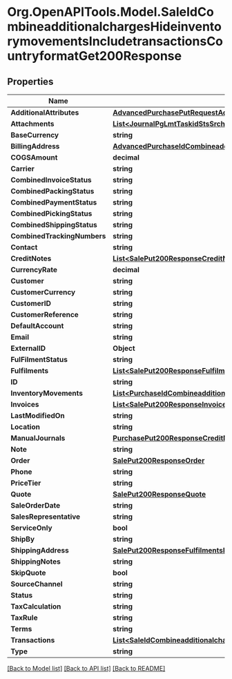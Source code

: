 # Org.OpenAPITools.Model.SaleIdCombineadditionalchargesHideinventorymovementsIncludetransactionsCountryformatGet200Response

## Properties

Name | Type | Description | Notes
------------ | ------------- | ------------- | -------------
**AdditionalAttributes** | [**AdvancedPurchasePutRequestAdditionalAttributes**](AdvancedPurchasePutRequestAdditionalAttributes.md) |  | [optional] 
**Attachments** | [**List&lt;JournalPgLmtTaskidStsSrchGet200ResponseJournalsInnerAttachmentsInner&gt;**](JournalPgLmtTaskidStsSrchGet200ResponseJournalsInnerAttachmentsInner.md) |  | [optional] 
**BaseCurrency** | **string** |  | [optional] 
**BillingAddress** | [**AdvancedPurchaseIdCombineadditionalchargesGet200ResponseBillingAddress**](AdvancedPurchaseIdCombineadditionalchargesGet200ResponseBillingAddress.md) |  | [optional] 
**COGSAmount** | **decimal** |  | [optional] 
**Carrier** | **string** |  | [optional] 
**CombinedInvoiceStatus** | **string** |  | [optional] 
**CombinedPackingStatus** | **string** |  | [optional] 
**CombinedPaymentStatus** | **string** |  | [optional] 
**CombinedPickingStatus** | **string** |  | [optional] 
**CombinedShippingStatus** | **string** |  | [optional] 
**CombinedTrackingNumbers** | **string** |  | [optional] 
**Contact** | **string** |  | [optional] 
**CreditNotes** | [**List&lt;SalePut200ResponseCreditNotesInner&gt;**](SalePut200ResponseCreditNotesInner.md) |  | [optional] 
**CurrencyRate** | **decimal** |  | [optional] 
**Customer** | **string** |  | [optional] 
**CustomerCurrency** | **string** |  | [optional] 
**CustomerID** | **string** |  | [optional] 
**CustomerReference** | **string** |  | [optional] 
**DefaultAccount** | **string** |  | [optional] 
**Email** | **string** |  | [optional] 
**ExternalID** | **Object** |  | [optional] 
**FulFilmentStatus** | **string** |  | [optional] 
**Fulfilments** | [**List&lt;SalePut200ResponseFulfilmentsInner&gt;**](SalePut200ResponseFulfilmentsInner.md) |  | [optional] 
**ID** | **string** |  | [optional] 
**InventoryMovements** | [**List&lt;PurchaseIdCombineadditionalchargesGet200ResponseInventoryMovementsInner&gt;**](PurchaseIdCombineadditionalchargesGet200ResponseInventoryMovementsInner.md) |  | [optional] 
**Invoices** | [**List&lt;SalePut200ResponseInvoicesInner&gt;**](SalePut200ResponseInvoicesInner.md) |  | [optional] 
**LastModifiedOn** | **string** |  | [optional] 
**Location** | **string** |  | [optional] 
**ManualJournals** | [**PurchasePut200ResponseCreditNoteUnstock**](PurchasePut200ResponseCreditNoteUnstock.md) |  | [optional] 
**Note** | **string** |  | [optional] 
**Order** | [**SalePut200ResponseOrder**](SalePut200ResponseOrder.md) |  | [optional] 
**Phone** | **string** |  | [optional] 
**PriceTier** | **string** |  | [optional] 
**Quote** | [**SalePut200ResponseQuote**](SalePut200ResponseQuote.md) |  | [optional] 
**SaleOrderDate** | **string** |  | [optional] 
**SalesRepresentative** | **string** |  | [optional] 
**ServiceOnly** | **bool** |  | [optional] 
**ShipBy** | **string** |  | [optional] 
**ShippingAddress** | [**SalePut200ResponseFulfilmentsInnerShipShippingAddress**](SalePut200ResponseFulfilmentsInnerShipShippingAddress.md) |  | [optional] 
**ShippingNotes** | **string** |  | [optional] 
**SkipQuote** | **bool** |  | [optional] 
**SourceChannel** | **string** |  | [optional] 
**Status** | **string** |  | [optional] 
**TaxCalculation** | **string** |  | [optional] 
**TaxRule** | **string** |  | [optional] 
**Terms** | **string** |  | [optional] 
**Transactions** | [**List&lt;SaleIdCombineadditionalchargesHideinventorymovementsIncludetransactionsCountryformatGet200ResponseTransactionsInner&gt;**](SaleIdCombineadditionalchargesHideinventorymovementsIncludetransactionsCountryformatGet200ResponseTransactionsInner.md) |  | [optional] 
**Type** | **string** |  | [optional] 

[[Back to Model list]](../README.md#documentation-for-models) [[Back to API list]](../README.md#documentation-for-api-endpoints) [[Back to README]](../README.md)

